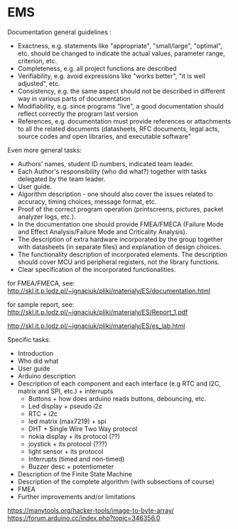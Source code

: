 # EMS

Documentation general guidelines : 

- Exactness, e.g. statements like "appropriate", "small/large", "optimal", etc. should be changed to indicate the actual values, parameter range, criterion, etc.
- Completeness, e.g. all project functions are described
- Verifiability, e.g. avoid expressions like "works better", "it is well adjusted", etc.
- Consistency, e.g. the same aspect should not be described in different way in various parts of documentation
- Modifiability, e.g. since programs "live", a good documentation should reflect correctly the program last version
- References, e.g. documentation must provide references or attachments to all the related documents (datasheets, RFC documents, legal acts, source codes and open libraries, and executable software"


Even more general tasks:

- Authors' names, student ID numbers, indicated team leader.
- Each Author's responsibility (who did what?) together with tasks delegated by the team leader.
- User guide.
- Algorithm description - one should also cover the issues related to accuracy, timing choices, message format, etc. 
- Proof of the correct program operation (printscreens, pictures, packet analyzer logs, etc.).
- In the documentation one should provide FMEA/FMECA (Failure Mode and Effect Analysis/Failure Mode and Criticality Analysis).
- The description of extra hardware incorporated by the group together with datasheets (in separate files) and explanation of design choices.
- The functionality description of incorporated elements. The description should cover MCU and peripheral registers, not the library functions.
- Clear specification of the incorporated functionalities.


for FMEA/FMECA, see: http://skl.it.p.lodz.pl/~ignaciuk/pliki/materialy/ES/documentation.html

for sample report, see: http://skl.it.p.lodz.pl/~ignaciuk/pliki/materialy/ES/Report_1.pdf

http://skl.it.p.lodz.pl/~ignaciuk/pliki/materialy/ES/es_lab.html


Specific tasks:
- Introduction
- Who did what
- User guide
- Arduino description
- Description of each component and each interface (e.g RTC and I2C, matrix and SPI, etc.) + interrupts
  - Buttons + how does arduino reads buttons, debouncing, etc.
  - Led display + pseudo i2c
  - RTC + i2c
  - led matrix (max7219) + spi
  - DHT + Single Wire Two Way protocol
  - nokia display + its protocol (??)
  - joystick + its protocol (???)
  - light sensor + its protocol
  - Interrupts (timed and non-timed)
  - Buzzer desc + potentiometer
- Description of the Finite State Machine
- Description of the complete algorithm (with subsections of course)
- FMEA
- Further improvements and/or limitations

https://manytools.org/hacker-tools/image-to-byte-array/
https://forum.arduino.cc/index.php?topic=346356.0
